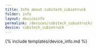 ```yaml
---
title: Info about cubitech_cubietruck
folder: info
layout: deviceinfo
permalink: /devices/cubitech_cubietruck/
device: cubitech_cubietruck
---
```

{% include templates/device_info.md %}
